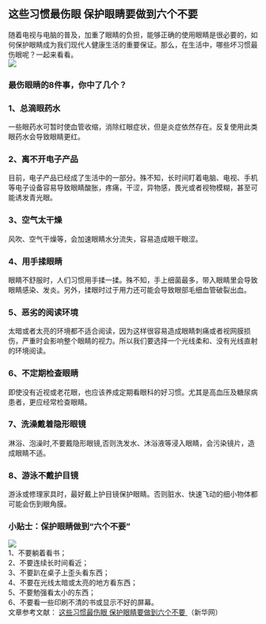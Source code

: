 ## 这些习惯最伤眼 保护眼睛要做到六个不要  
随着电视与电脑的普及，加重了眼睛的负担，能够正确的使用眼睛是很必要的，如何保护眼睛成为我们现代人健康生活的重要保证。那么，在生活中，哪些坏习惯最伤眼呢？一起来看看。  
![](http://cdncms.v-keep.cn/wp-content/uploads/2019/11/39afa04628a04642ac09a3e5ddaf453c_th.jpg)  
### 最伤眼睛的8件事，你中了几个？  
### 1、总滴眼药水  
一些眼药水可暂时使血管收缩，消除红眼症状，但是炎症依然存在。反复使用此类眼药水会导致眼睛更红。  
### 2、离不开电子产品  
目前，电子产品已经成了生活中的一部分。殊不知，长时间盯着电脑、电视、手机等电子设备容易导致眼睛酸胀，疼痛，干涩，异物感，畏光或者视物模糊，甚至可能诱发青光眼。  
### 3、空气太干燥  
风吹、空气干燥等，会加速眼睛水分流失，容易造成眼干眼涩。  
### 4、用手揉眼睛  
眼睛不舒服时，人们习惯用手揉一揉。殊不知，手上细菌最多，带入眼睛里会导致眼睛感染、发炎。另外，揉眼时过于用力还可能会导致眼部毛细血管破裂出血。  
### 5、恶劣的阅读环境  
太暗或者太亮的环境都不适合阅读，因为这样很容易造成眼睛刺痛或者视网膜损伤，严重时会影响整个眼睛的视力。所以我们要选择一个光线柔和、没有光线直射的环境阅读。  
### 6、不定期检查眼睛  
即使没有近视或老花眼，也应该养成定期看眼科的好习惯。尤其是高血压及糖尿病患者，更应经常检查眼睛。  
### 7、洗澡戴着隐形眼镜  
淋浴、泡澡时,不要戴隐形眼镜,否则洗发水、沐浴液等浸入眼睛，会污染镜片，造成眼睛不适。  
### 8、游泳不戴护目镜  
游泳或修理家具时，最好戴上护目镜保护眼睛。否则脏水、快速飞动的细小物体都可能会伤到眼角膜。  
### 小贴士：保护眼睛做到“六个不要”  
![](http://cdncms.v-keep.cn/wp-content/uploads/2019/11/t013cd21caf7dd0477c.jpg)  
1、不要躺着看书；  
2、不要连续长时间看近；  
3、不要趴在桌子上歪头看东西；  
4、不要在光线太暗或太亮的地方看东西；  
5、不要勉强看太小的东西；  
6、不要看一些印刷不清的书或显示不好的屏幕。  
文章参考文献： <a href="http://www.cq.xinhuanet.com/2019-11/12/c_1125220938.htm">这些习惯最伤眼 保护眼睛要做到六个不要 </a>（新华网）  
